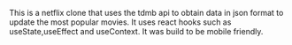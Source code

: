 This is a netflix clone that uses the tdmb api to obtain data in json format to update the most popular movies. It uses react hooks such as useState,useEffect and useContext. It was build to be mobile friendly.  
